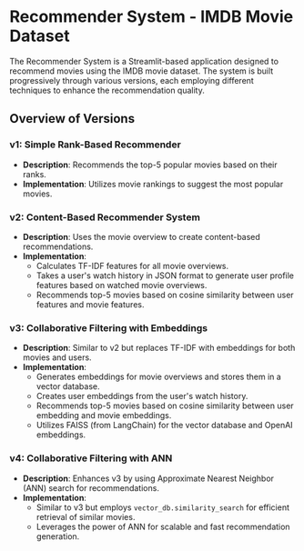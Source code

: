 # Recommender System - IMDB Movie Dataset

The Recommender System is a Streamlit-based application designed to recommend movies using the IMDB movie dataset. The system is built progressively through various versions, each employing different techniques to enhance the recommendation quality.

## Overview of Versions

### v1: Simple Rank-Based Recommender
- **Description**: Recommends the top-5 popular movies based on their ranks.
- **Implementation**: Utilizes movie rankings to suggest the most popular movies.

### v2: Content-Based Recommender System
- **Description**: Uses the movie overview to create content-based recommendations.
- **Implementation**: 
   - Calculates TF-IDF features for all movie overviews.
   - Takes a user's watch history in JSON format to generate user profile features based on watched movie overviews.
   - Recommends top-5 movies based on cosine similarity between user features and movie features.

### v3: Collaborative Filtering with Embeddings
- **Description**: Similar to v2 but replaces TF-IDF with embeddings for both movies and users.
- **Implementation**:
   - Generates embeddings for movie overviews and stores them in a vector database.
   - Creates user embeddings from the user's watch history.
   - Recommends top-5 movies based on cosine similarity between user embedding and movie embeddings.
   - Utilizes FAISS (from LangChain) for the vector database and OpenAI embeddings.

### v4: Collaborative Filtering with ANN
- **Description**: Enhances v3 by using Approximate Nearest Neighbor (ANN) search for recommendations.
- **Implementation**:
   - Similar to v3 but employs `vector_db.similarity_search` for efficient retrieval of similar movies.
   - Leverages the power of ANN for scalable and fast recommendation generation.

